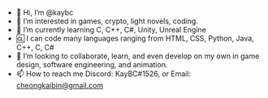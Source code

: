 - 👋 Hi, I’m @kaybc
- 👀 I’m interested in games, crypto, light novels, coding.
- 🌱 I’m currently learning  C, C++, C#, Unity, Unreal Engine
- 🆑 I can code many languages ranging from  HTML, CSS, Python, Java, C++, C, C#
- 💞️ I’m looking to collaborate, learn, and even develop on my own in game design, software engineering, and animation.
- 📫 How to reach me Discord: KayBC#1526, or Email: cheongkaibin@gmail.com

<!---
kaybc/kaybc is a ✨ special ✨ repository because its `README.md` (this file) appears on your GitHub profile.
You can click the Preview link to take a look at your changes.
--->

